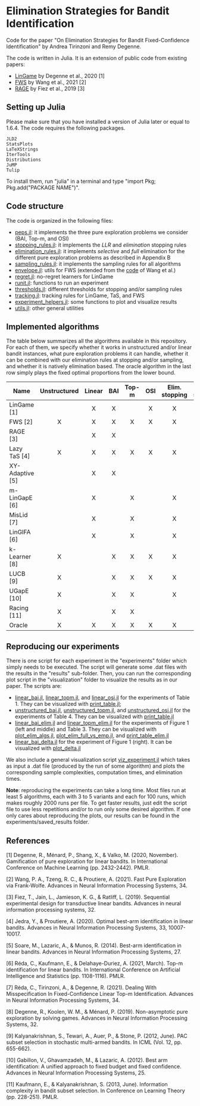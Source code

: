 # Elimination Strategies for Bandit Identification

Code for the paper "On Elimination Strategies for Bandit Fixed-Confidence Identification" by Andrea Tirinzoni and Remy Degenne.

The code is written in Julia. It is an extension of public code from existing papers: 
 - [LinGame](https://github.com/xuedong/LinBAI.jl) by Degenne et al., 2020 [1]
 - [FWS](https://github.com/rctzeng/NeurIPS2021-Fast-Pure-Exploration-via-Frank-Wolfe) by Wang et al., 2021 [2]
 - [RAGE](https://github.com/fiezt/Transductive-Linear-Bandit-Code) by Fiez et al., 2019 [3]

## Setting up Julia

Please make sure that you have installed a version of Julia later or equal to 1.6.4. The code requires the following packages.
```
JLD2
StatsPlots
LaTeXStrings
IterTools
Distributions
JuMP
Tulip
```
To install them, run "julia" in a terminal and type "import Pkg; Pkg.add("PACKAGE NAME")".

## Code structure

The code is organized in the following files:

- [peps.jl](https://github.com/AndreaTirinzoni/bandit-elimination/blob/main/peps.jl): it implements the three pure exploration problems we consider (BAI, Top-m, and OSI)
- [stopping_rules.jl](https://github.com/AndreaTirinzoni/bandit-elimination/blob/main/stopping_rules.jl): it implements the *LLR* and *elimination* stopping rules
- [elimination_rules.jl](https://github.com/AndreaTirinzoni/bandit-elimination/blob/main/elimination_rules.jl): it implements *selective* and *full* elimination for the different pure exploration problems as described in Appendix B
- [sampling_rules.jl](https://github.com/AndreaTirinzoni/bandit-elimination/blob/main/sampling_rules.jl): it implements the sampling rules for all algorithms
- [envelope.jl](https://github.com/AndreaTirinzoni/bandit-elimination/blob/main/envelope.jl): utils for FWS (extended from the [code](https://github.com/rctzeng/NeurIPS2021-Fast-Pure-Exploration-via-Frank-Wolfe) of Wang et al.)
- [regret.jl](https://github.com/AndreaTirinzoni/bandit-elimination/blob/main/regret.jl): no-regret learners for LinGame
- [runit.jl](https://github.com/AndreaTirinzoni/bandit-elimination/blob/main/runit.jl): functions to run an experiment
- [thresholds.jl](https://github.com/AndreaTirinzoni/bandit-elimination/blob/main/thresholds.jl): different thresholds for stopping and/or sampling rules
- [tracking.jl](https://github.com/AndreaTirinzoni/bandit-elimination/blob/main/tracking.jl): tracking rules for LinGame, TaS, and FWS
- [experiment_helpers.jl](https://github.com/AndreaTirinzoni/bandit-elimination/blob/main/experiment_helpers.jl): some functions to plot and visualize results
- [utils.jl](https://github.com/AndreaTirinzoni/bandit-elimination/blob/main/utils.jl): other general utilities

## Implemented algorithms

The table below summarizes all the algorithms available in this repository. For each of them, we specify whether it works in unstructured and/or linear bandit instances, what pure exploration problems it can handle, whether it can be combined with our elimination rules at stopping and/or sampling, and whether it is natively elimination based. The oracle algorithm in the last row simply plays the fixed optimal proportions from the lower bound.

| Name        | Unstructured | Linear | BAI | Top-m | OSI | Elim. stopping | Elim. sampling | Native elim. |
| ----------- | :-----------: | :-----------: | :-----------: | :-----------: | :-----------: | :-----------: | :-----------: | :-----------: |
| LinGame [1] | | X | X | | X | X | X | |
| FWS [2] | X | X | X | X | X | X | X | |
| RAGE [3] | | X | X | | | | | X |
| Lazy TaS [4] | X | X | X | X | X | X | X | |
| XY-Adaptive [5] | | X | X | | | | | X |
| m-LinGapE [6] | | X | | X | | X | X | |
| MisLid [7] | | X | | X | | X | X | |
| LinGIFA [6] | | X | | X | | X | | |
| k-Learner [8] | X | | X | X | X | X | X | |
| LUCB [9] | X | | X | X | X | X | X | |
| UGapE [10] | X | | X | X | | X | | |
| Racing [11] | X | | X | X | | | | X |
| Oracle | X | X | X | X | X | X | X | |


## Reproducing our experiments

There is one script for each experiment in the "experiments" folder which simply needs to be executed. The script will generate some .dat files with the results in the "results" sub-folder. Then, you can run the corresponding plot script in the "visualization" folder to visualize the results as in our paper. The scripts are:

- [linear_bai.jl](https://github.com/AndreaTirinzoni/bandit-elimination/blob/main/experiments/linear_bai.jl), [linear_topm.jl](https://github.com/AndreaTirinzoni/bandit-elimination/blob/main/experiments/linear_topm.jl), and [linear_osi.jl](https://github.com/AndreaTirinzoni/bandit-elimination/blob/main/experiments/linear_osi.jl) for the experiments of Table 1. They can be visualized with [print_table.jl](https://github.com/AndreaTirinzoni/bandit-elimination/blob/main/experiments/visualization/print_table.jl);
- [unstructured_bai.jl](https://github.com/AndreaTirinzoni/bandit-elimination/blob/main/experiments/unstructured_bai.jl), [unstructured_topm.jl](https://github.com/AndreaTirinzoni/bandit-elimination/blob/main/experiments/unstructured_topm.jl), and [unstructured_osi.jl](https://github.com/AndreaTirinzoni/bandit-elimination/blob/main/experiments/unstructured_osi.jl) for the experiments of Table 4. They can be visualized with [print_table.jl](https://github.com/AndreaTirinzoni/bandit-elimination/blob/main/experiments/visualization/print_table.jl)
- [linear_bai_elim.jl]() and [linear_topm_elim.jl]() for the experiments of Figure 1 (left and middle) and Table 3. They can be visualized with [plot_elim_algs.jl](https://github.com/AndreaTirinzoni/bandit-elimination/blob/main/experiments/visualization/plot_elim_algs.jl), [plot_elim_full_vs_emp.jl](https://github.com/AndreaTirinzoni/bandit-elimination/blob/main/experiments/visualization/plot_elim_full_vs_emp.jl), and [print_table_elim.jl](https://github.com/AndreaTirinzoni/bandit-elimination/blob/main/experiments/visualization/print_table_elim.jl)
- [linear_bai_delta.jl](https://github.com/AndreaTirinzoni/bandit-elimination/blob/main/experiments/linear_bai_delta.jl) for the experiment of Figure 1 (right). It can be visualized with [plot_delta.jl](https://github.com/AndreaTirinzoni/bandit-elimination/blob/main/experiments/visualization/plot_delta.jl)
 
We also include a general visualization script [viz_experiment.jl](https://github.com/AndreaTirinzoni/bandit-elimination/blob/main/experiments/visualization/viz_experiment.jl) which takes as input a .dat file (produced by the run of some algorithm) and plots the corresponding sample complexities, computation times, and elimination times.

**Note**: reproducing the experiments can take a long time. Most files run at least 5 algorithms, each with 3 to 5 variants and each for 100 runs, which makes roughly 2000 runs per file. To get faster results, just edit the script file to use less repetitions and/or to run only some desired algorithm. If one only cares about reproducing the plots, our results can be found in the experiments/saved_results folder.

## References

[1] Degenne, R., Ménard, P., Shang, X., & Valko, M. (2020, November). Gamification of pure exploration for linear bandits. In International Conference on Machine Learning (pp. 2432-2442). PMLR.

[2] Wang, P. A., Tzeng, R. C., & Proutiere, A. (2021). Fast Pure Exploration via Frank-Wolfe. Advances in Neural Information Processing Systems, 34.

[3] Fiez, T., Jain, L., Jamieson, K. G., & Ratliff, L. (2019). Sequential experimental design for transductive linear bandits. Advances in neural information processing systems, 32.

[4] Jedra, Y., & Proutiere, A. (2020). Optimal best-arm identification in linear bandits. Advances in Neural Information Processing Systems, 33, 10007-10017.

[5] Soare, M., Lazaric, A., & Munos, R. (2014). Best-arm identification in linear bandits. Advances in Neural Information Processing Systems, 27.

[6] Réda, C., Kaufmann, E., & Delahaye-Duriez, A. (2021, March). Top-m identification for linear bandits. In International Conference on Artificial Intelligence and Statistics (pp. 1108-1116). PMLR.

[7] Réda, C., Tirinzoni, A., & Degenne, R. (2021). Dealing With Misspecification In Fixed-Confidence Linear Top-m Identification. Advances in Neural Information Processing Systems, 34.

[8] Degenne, R., Koolen, W. M., & Ménard, P. (2019). Non-asymptotic pure exploration by solving games. Advances in Neural Information Processing Systems, 32.

[9] Kalyanakrishnan, S., Tewari, A., Auer, P., & Stone, P. (2012, June). PAC subset selection in stochastic multi-armed bandits. In ICML (Vol. 12, pp. 655-662).

[10] Gabillon, V., Ghavamzadeh, M., & Lazaric, A. (2012). Best arm identification: A unified approach to fixed budget and fixed confidence. Advances in Neural Information Processing Systems, 25.

[11] Kaufmann, E., & Kalyanakrishnan, S. (2013, June). Information complexity in bandit subset selection. In Conference on Learning Theory (pp. 228-251). PMLR.
